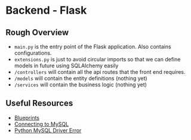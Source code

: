 # Backend - Flask

## Rough Overview
* `main.py` is the entry point of the Flask application. Also contains configurations.
* `extensions.py` is just to avoid circular imports so that we can define models in future using SQLAlchemy easily
* `/controllers` will contain all the api routes that the front end requires.
* `/models` will contain the entity definitions (nothing yet)
* `/services` will contain the business logic (nothing yet)


## Useful Resources
* [Blueprints](https://www.youtube.com/watch?v=WteIH6J9v64)
* [Connecting to MySQL](https://www.youtube.com/watch?v=Tu4vRU4lt6k)
* [Python MySQL Driver Error](https://stackoverflow.com/questions/22252397/importerror-no-module-named-mysqldb)